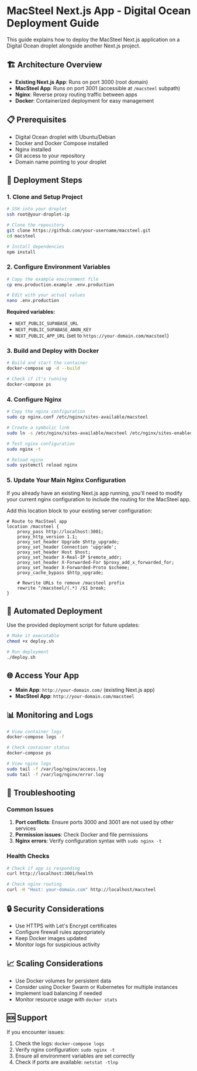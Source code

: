 # MacSteel Next.js App - Digital Ocean Deployment Guide

This guide explains how to deploy the MacSteel Next.js application on a Digital Ocean droplet alongside another Next.js project.

## 🏗️ Architecture Overview

- **Existing Next.js App**: Runs on port 3000 (root domain)
- **MacSteel App**: Runs on port 3001 (accessible at `/macsteel` subpath)
- **Nginx**: Reverse proxy routing traffic between apps
- **Docker**: Containerized deployment for easy management

## 📋 Prerequisites

- Digital Ocean droplet with Ubuntu/Debian
- Docker and Docker Compose installed
- Nginx installed
- Git access to your repository
- Domain name pointing to your droplet

## 🚀 Deployment Steps

### 1. Clone and Setup Project

```bash
# SSH into your droplet
ssh root@your-droplet-ip

# Clone the repository
git clone https://github.com/your-username/macsteel.git
cd macsteel

# Install dependencies
npm install
```

### 2. Configure Environment Variables

```bash
# Copy the example environment file
cp env.production.example .env.production

# Edit with your actual values
nano .env.production
```

**Required variables:**
- `NEXT_PUBLIC_SUPABASE_URL`
- `NEXT_PUBLIC_SUPABASE_ANON_KEY`
- `NEXT_PUBLIC_APP_URL` (set to `https://your-domain.com/macsteel`)

### 3. Build and Deploy with Docker

```bash
# Build and start the container
docker-compose up -d --build

# Check if it's running
docker-compose ps
```

### 4. Configure Nginx

```bash
# Copy the nginx configuration
sudo cp nginx.conf /etc/nginx/sites-available/macsteel

# Create a symbolic link
sudo ln -s /etc/nginx/sites-available/macsteel /etc/nginx/sites-enabled/

# Test nginx configuration
sudo nginx -t

# Reload nginx
sudo systemctl reload nginx
```

### 5. Update Your Main Nginx Configuration

If you already have an existing Next.js app running, you'll need to modify your current nginx configuration to include the routing for the MacSteel app.

Add this location block to your existing server configuration:

```nginx
# Route to MacSteel app
location /macsteel {
    proxy_pass http://localhost:3001;
    proxy_http_version 1.1;
    proxy_set_header Upgrade $http_upgrade;
    proxy_set_header Connection 'upgrade';
    proxy_set_header Host $host;
    proxy_set_header X-Real-IP $remote_addr;
    proxy_set_header X-Forwarded-For $proxy_add_x_forwarded_for;
    proxy_set_header X-Forwarded-Proto $scheme;
    proxy_cache_bypass $http_upgrade;
    
    # Rewrite URLs to remove /macsteel prefix
    rewrite ^/macsteel/(.*) /$1 break;
}
```

## 🔄 Automated Deployment

Use the provided deployment script for future updates:

```bash
# Make it executable
chmod +x deploy.sh

# Run deployment
./deploy.sh
```

## 🌐 Access Your App

- **Main App**: `http://your-domain.com/` (existing Next.js app)
- **MacSteel App**: `http://your-domain.com/macsteel`

## 📊 Monitoring and Logs

```bash
# View container logs
docker-compose logs -f

# Check container status
docker-compose ps

# View nginx logs
sudo tail -f /var/log/nginx/access.log
sudo tail -f /var/log/nginx/error.log
```

## 🔧 Troubleshooting

### Common Issues

1. **Port conflicts**: Ensure ports 3000 and 3001 are not used by other services
2. **Permission issues**: Check Docker and file permissions
3. **Nginx errors**: Verify configuration syntax with `sudo nginx -t`

### Health Checks

```bash
# Check if app is responding
curl http://localhost:3001/health

# Check nginx routing
curl -H "Host: your-domain.com" http://localhost/macsteel
```

## 🔒 Security Considerations

- Use HTTPS with Let's Encrypt certificates
- Configure firewall rules appropriately
- Keep Docker images updated
- Monitor logs for suspicious activity

## 📈 Scaling Considerations

- Use Docker volumes for persistent data
- Consider using Docker Swarm or Kubernetes for multiple instances
- Implement load balancing if needed
- Monitor resource usage with `docker stats`

## 🆘 Support

If you encounter issues:
1. Check the logs: `docker-compose logs`
2. Verify nginx configuration: `sudo nginx -t`
3. Ensure all environment variables are set correctly
4. Check if ports are available: `netstat -tlnp`
